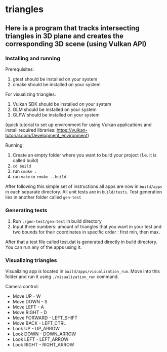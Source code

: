 # triangles 

## Here is a program that tracks intersecting triangles in 3D plane and creates the corresponding 3D scene (using Vulkan API)

### Installing and running 

Prerequisites:
1) gtest should be installed on your system
2) cmake should be installed on your system

For visualizing triangles:
1) Vulkan SDK should be installed on your system
2) GLM should be installed on your system
3) GLFW should be installed on your system

(quick tutorial to set up environment for using Vulkan applications and install required libraries: https://vulkan-tutorial.com/Development_environment)

Running:
1. Create an empty folder where you want to build your project (f.e. it is called build)
2. `cd build`
3. run `cmake . `
4. run `make` or `cmake --build`

After following this simple set of instructions all apps are now in `build/apps` in each separate directory. All unit tests are in `build/tests`. Test generation lies in another folder
called `gen-test`

### Generating tests

1. Run `./gen-test/gen-test` in build directory
2. Input three numbers: amount of triangles that you want in your test and two bounds for their coordinates in specific order : first min, then max.

After that a test file called test.dat is generated directly in build directory. You can run any of the apps using it.

### Visualizing triangles
Visualizing app is located in `build/apps/visualization_run`. Move into this folder and run it using `./visualization_run` command.

Camera control:
- Move UP       - W
- Move DOWN     - S 
- Move LEFT     - A
- Move RIGHT    - D
- Move FORWARD  - LEFT_SHIFT
- Move BACK     - LEFT_CTRL
- Look UP       - UP_ARROW
- Look DOWN     - DOWN_ARROW 
- Look LEFT     - LEFT_ARROW
- Look RIGHT    - RIGHT_ARROW
